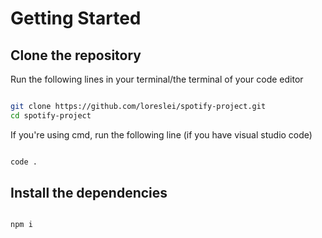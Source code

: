 # Getting Started

## Clone the repository

Run the following lines in your terminal/the terminal of your code editor

```bash

git clone https://github.com/loreslei/spotify-project.git
cd spotify-project

```

If you're using cmd, run the following line (if you have visual studio code)

```bash

code .

```


## Install the dependencies

```bash

npm i

```
